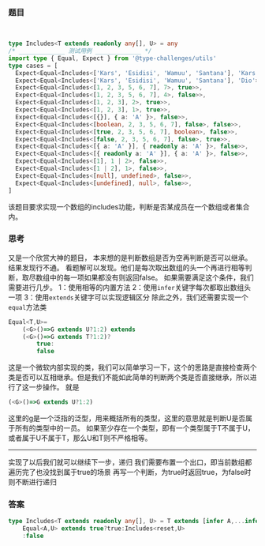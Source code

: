 ### 题目
```ts
  

type Includes<T extends readonly any[], U> = any
/* _____________ 测试用例 _____________ */
import type { Equal, Expect } from '@type-challenges/utils'
type cases = [
  Expect<Equal<Includes<['Kars', 'Esidisi', 'Wamuu', 'Santana'], 'Kars'>, true>>,
  Expect<Equal<Includes<['Kars', 'Esidisi', 'Wamuu', 'Santana'], 'Dio'>, false>>,
  Expect<Equal<Includes<[1, 2, 3, 5, 6, 7], 7>, true>>,
  Expect<Equal<Includes<[1, 2, 3, 5, 6, 7], 4>, false>>,
  Expect<Equal<Includes<[1, 2, 3], 2>, true>>,
  Expect<Equal<Includes<[1, 2, 3], 1>, true>>,
  Expect<Equal<Includes<[{}], { a: 'A' }>, false>>,
  Expect<Equal<Includes<[boolean, 2, 3, 5, 6, 7], false>, false>>,
  Expect<Equal<Includes<[true, 2, 3, 5, 6, 7], boolean>, false>>,
  Expect<Equal<Includes<[false, 2, 3, 5, 6, 7], false>, true>>,
  Expect<Equal<Includes<[{ a: 'A' }], { readonly a: 'A' }>, false>>,
  Expect<Equal<Includes<[{ readonly a: 'A' }], { a: 'A' }>, false>>,
  Expect<Equal<Includes<[1], 1 | 2>, false>>,
  Expect<Equal<Includes<[1 | 2], 1>, false>>,
  Expect<Equal<Includes<[null], undefined>, false>>,
  Expect<Equal<Includes<[undefined], null>, false>>,
]
```
该题目要求实现一个数组的includes功能，判断是否某成员在一个数组或者集合内。

### 思考
又是一个欣赏大神的题目， 本来想的是判断数组是否为空再判断是否可以继承。结果发现行不通。
看题解可以发现。他们是每次取出数组的头一个再进行相等判断，取尽数组中的每一项如果都没有则返回false。
如果需要满足这个条件，我们需要进行几步。
1：使用相等的内置方法
2：使用`infer`关键字每次都取出数组头一项
3：使用`extends`关键字可以实现逻辑区分
除此之外，我们还需要实现一个`equal`方法类
```ts
Equal<T,U>=
	(<G>()=>G extends U?1:2) extends
	(<G>()=>G extends T?1:2)?
		true:
		false
```
这是一个微软内部实现的类，我们可以简单学习一下，这个的思路是直接检查两个类是否可以互相继承。但是我们不能如此简单的判断两个类是否直接继承，所以进行了这一步操作。
就是
```ts
(<G>()=>G extends U?1:2)
```
这里的g是一个泛指的泛型，用来概括所有的类型，这里的意思就是判断U是否属于所有的类型中的一员。
如果至少存在一个类型，即有一个类型属于T不属于U，或者属于U不属于T，那么U和T则不严格相等。

----
实现了以后我们就可以继续下一步，递归
我们需要布置一个出口，即当前数组都遍历完了也没找到属于true的场景
再写一个判断，为true时返回true，为false时则不断进行递归

### 答案
```ts
type Includes<T extends readonly any[], U> = T extends [infer A,...infer reset]? 
	Equal<A,U> extends true?true:Includes<reset,U>
	:false

```
